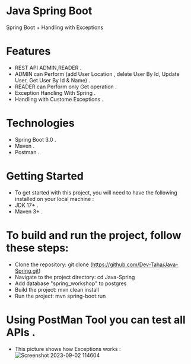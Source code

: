 # Java Spring Boot
Spring Boot + Handling with Exceptions 

# Features
* REST API ADMIN,READER .
* ADMIN can Perform (add User Location , delete User By Id, Update User, Get User By Id & Name) .
* READER can Perform only Get operation .
* Exception Handling With Spring .
* Handling with Custome Exceptions . 

# Technologies
* Spring Boot 3.0 .
* Maven .
* Postman .

# Getting Started
* To get started with this project, you will need to have the following installed on your local machine :
* JDK 17+ .
* Maven 3+ .

# To build and run the project, follow these steps:

* Clone the repository: git clone (https://github.com/Dev-Taha/Java-Spring.git)
* Navigate to the project directory: cd Java-Spring
* Add database "spring_workshop" to postgres
* Build the project: mvn clean install
* Run the project: mvn spring-boot:run

# Using PostMan Tool you can test all APIs .

* This picture shows how Exceptions works :
![Screenshot 2023-09-02 114604](https://github.com/Dev-Taha/Java-Spring/assets/85808835/a7e6da33-92a9-4e49-bcbb-87dcbefad343)
